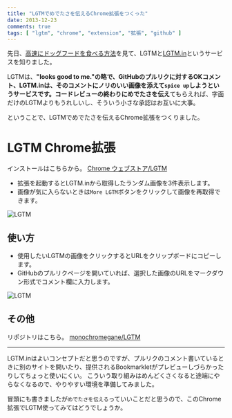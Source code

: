 ```yaml
---
title: "LGTMでめでたさを伝えるChrome拡張をつくった"
date: 2013-12-23
comments: true
tags: [ "lgtm", "chrome", "extension", "拡張", "github" ]
---
```


先日、[高速にドッグフードを食べる方法](https://speakerdeck.com/hitode909/gao-su-nidotuguhudowoshi-berufang-fa)を見て、LGTMと[LGTM.in](http://www.lgtm.in/)というサービスを知りました。

LGTMは、**"looks good to me."**の略で、GitHubのプルリクに対するOKコメント、LGTM.inは、そのコメントにノリのいい画像を添えて`spice up`しようというサービスです。コードレビューの終わりに**めでたさを伝え**てもらえれば、字面だけのLGTMよりもうれしいし、そういう小さな承認はお互いに大事。

ということで、LGTMでめでたさを伝えるChrome拡張をつくりました。

# LGTM Chrome拡張

インストールはこちらから。 [Chrome ウェブストア/LGTM](https://chrome.google.com/webstore/detail/lgtm/oeacdmeoegfagkmiecjjikpfgebmalof?hl=ja&gl=JP)

- 拡張を起動するとLGTM.inから取得したランダム画像を3件表示します。
- 画像が気に入らないときは`More LGTM`ボタンをクリックして画像を再取得できます。

![LGTM](/images/2013/12/LGTM_screenshot.png)


## 使い方

- 使用したいLGTMの画像をクリックするとURLをクリップボードにコピーします。
- GitHubのプルリクページを開いていれば、選択した画像のURLをマークダウン形式でコメント欄に入力します。

![LGTM](/images/2013/12/LGTM_comment.png)


## その他

リポジトリはこちら。 [monochromegane/LGTM](https://github.com/monochromegane/LGTM)

<hr />

LGTM.inはよいコンセプトだと思うのですが、プルリクのコメント書いているときに別のサイトを開いたり、提供されるBookmarkletがプレビューしづらかったりしてちょっと使いにくい。
こういう取り組みはめんどくさくなると途端にやらなくなるので、やりやすい環境を準備してみました。

冒頭にも書きましたが`めでたさを伝える`っていいことだと思うので、このChrome拡張でLGTM使ってみてはどうでしょうか。


